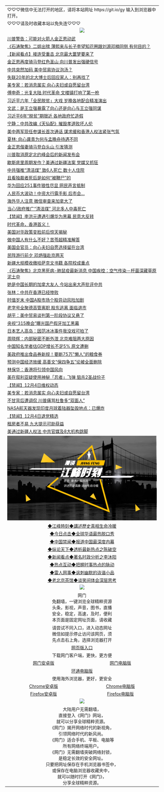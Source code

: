  <table>
<tr>
<td colspan="2" align=left>
♡♡♡微信中无法打开的地区，请将本站网址 https://git.io/gy 输入到浏览器中打开。 
 </td>
</tr>
 <tr>
 <td colspan="2" align=left>
♡♡♡请及时收藏本站以免失连♡♡♡
</td>
 </tr>
  <tr>
    <td colspan="2" align=center><img src="https://cdn.jsdelivr.net/gh/gyoupiodf/im1/%E7%BD%91%E9%97%A8%E6%96%B0%E9%97%BB1.jpg"></td>
 </tr>
<tr><td colspan="2" align="left"><a href="https://xball.casa/oo.aspx?name=c1102980&key=eqxowaguscvmxdgc&from=gy">川普警告：可能对火箭人金正恩动武</a></td></tr>
<tr><td colspan="2" align="left"><a href="https://xball.casa/oo.aspx?name=c1102880&key=eqxowaguscvmxdgc&from=gy">《石涛聚焦》二姐出殡 薄熙来与长子李望知花圈跟刘源邓楠同侧 有何目的？</a></td></tr>
<tr><td colspan="2" align="left"><a href="https://xball.casa/oo.aspx?name=c1102900&key=eqxowaguscvmxdgc&from=gy">【新闻看点】接连受重击 北京最大噩梦要来了</a></td></tr>
<tr><td colspan="2" align="left"><a href="https://xball.casa/oo.aspx?name=c1102979&key=eqxowaguscvmxdgc&from=gy">金正恩再度骑马登红色圣山 向川普发出强硬信号</a></td></tr>
<tr><td colspan="2" align="left"><a href="https://xball.casa/oo.aspx?name=c1102924&key=eqxowaguscvmxdgc&from=gy">中共突然加码 美中贸易协议泡汤？</a></td></tr>
<tr><td colspan="2" align="left"><a href="https://xball.casa/oo.aspx?name=c1102902&key=eqxowaguscvmxdgc&from=gy">失联20年的北大博士后回应家人：别再找了</a></td></tr>
<tr><td colspan="2" align="left"><a href="https://xball.casa/oo.aspx?name=c1102976&key=eqxowaguscvmxdgc&from=gy">美专家：若消息属实 向心夫妇或自愿留台湾</a></td></tr>
<tr><td colspan="2" align="left"><a href="https://xball.casa/oo.aspx?name=c1102906&key=eqxowaguscvmxdgc&from=gy">傅申奇：光复大陆 时代革命 文楼镇打响了第一枪</a></td></tr>
<tr><td colspan="2" align="left"><a href="https://xball.casa/oo.aspx?name=c1102949&key=eqxowaguscvmxdgc&from=gy">习近平六年「全民脱贫」大戏 岁晚各地配合精准演出</a></td></tr>
<tr><td colspan="2" align="left"><a href="https://xball.casa/oo.aspx?name=c1102934&key=eqxowaguscvmxdgc&from=gy">文武：是王立强暴露了向心还是向心与王立强同谋</a></td></tr>
<tr><td colspan="2" align="left"><a href="https://xball.casa/oo.aspx?name=c1102981&key=eqxowaguscvmxdgc&from=gy">习近平6年“脱贫”期限近 各地政府忙造假</a></td></tr>
<tr><td colspan="2" align="left"><a href="https://xball.casa/oo.aspx?name=c1102984&key=eqxowaguscvmxdgc&from=gy">宁静：中共改编《天仙配》摧毁孝道败坏人伦</a></td></tr>
<tr><td colspan="2" align="left"><a href="https://xball.casa/oo.aspx?name=c1102926&key=eqxowaguscvmxdgc&from=gy">美中两军现任参谋长首次通话 谋求缓和香港人权法紧张气氛</a></td></tr>
<tr><td colspan="2" align="left"><a href="https://xball.casa/oo.aspx?name=c1102957&key=eqxowaguscvmxdgc&from=gy">夏林: 向心龚青为何与孟晚舟待遇不同</a></td></tr>
<tr><td colspan="2" align="left"><a href="https://xball.casa/oo.aspx?name=c1102977&key=eqxowaguscvmxdgc&from=gy">金正恩偕妻骑马登白头山 引发猜测</a></td></tr>
<tr><td colspan="2" align="left"><a href="https://xball.casa/oo.aspx?name=c1102958&key=eqxowaguscvmxdgc&from=gy">川普取消原定北约峰会后的新闻发布会</a></td></tr>
<tr><td colspan="2" align="left"><a href="https://xball.casa/oo.aspx?name=c1102972&key=eqxowaguscvmxdgc&from=gy">歇斯底里周期发作？美通过新疆法案 党媒又抓狂</a></td></tr>
<tr><td colspan="2" align="left"><a href="https://xball.casa/oo.aspx?name=c1102966&key=eqxowaguscvmxdgc&from=gy">中共强推“清洁煤” 致6人死亡 数十人住院</a></td></tr>
<tr><td colspan="2" align="left"><a href="https://xball.casa/oo.aspx?name=c1102993&key=eqxowaguscvmxdgc&from=gy">且看独裁者死后是如何“被鞭尸”的</a></td></tr>
<tr><td colspan="2" align="left"><a href="https://xball.casa/oo.aspx?name=c1102978&key=eqxowaguscvmxdgc&from=gy">华为回应251事件狼性尽显 网民声言抵制</a></td></tr>
<tr><td colspan="2" align="left"><a href="https://xball.casa/oo.aspx?name=c1102907&key=eqxowaguscvmxdgc&from=gy">人民币大波动！中资大行露手影 后市会…</a></td></tr>
<tr><td colspan="2" align="left"><a href="https://xball.casa/oo.aspx?name=c1102982&key=eqxowaguscvmxdgc&from=gy">海外华人注意 微信审查来加拿大了</a></td></tr>
<tr><td colspan="2" align="left"><a href="https://xball.casa/oo.aspx?name=c1102899&key=eqxowaguscvmxdgc&from=gy">当心!政府推广“清洁煤” 河北多人中毒死亡</a></td></tr>
<tr><td colspan="2" align="left"><a href="https://xball.casa/oo.aspx?name=c1102970&key=eqxowaguscvmxdgc&from=gy">【禁闻】李洪元遭遇引爆华为黑幕 民意大反转</a></td></tr>
<tr><td colspan="2" align="left"><a href="https://xball.casa/oo.aspx?name=c1102935&key=eqxowaguscvmxdgc&from=gy">时代革命，香港首义！</a></td></tr>
<tr><td colspan="2" align="left"><a href="https://xball.casa/oo.aspx?name=c1102882&key=eqxowaguscvmxdgc&from=gy">美国对华政策变脸前后惊天揭秘</a></td></tr>
<tr><td colspan="2" align="left"><a href="https://xball.casa/oo.aspx?name=c1102996&key=eqxowaguscvmxdgc&from=gy">做中国人有什么不好？苦苓超精准解答</a></td></tr>
<tr><td colspan="2" align="left"><a href="https://xball.casa/oo.aspx?name=c1102971&key=eqxowaguscvmxdgc&from=gy">美国会官员：向心夫妇自愿选择留在台湾</a></td></tr>
<tr><td colspan="2" align="left"><a href="https://xball.casa/oo.aspx?name=c1102946&key=eqxowaguscvmxdgc&from=gy">民阵游行前夕 邓炳强赴京两天</a></td></tr>
<tr><td colspan="2" align="left"><a href="https://xball.casa/oo.aspx?name=c1102967&key=eqxowaguscvmxdgc&from=gy">新疆大规模收缴哈萨克文书籍 各院校成重点</a></td></tr>
<tr><td colspan="2" align="left"><a href="https://xball.casa/oo.aspx?name=c1102915&key=eqxowaguscvmxdgc&from=gy">《石涛聚焦》北京黑死病-肺鼠疫最新消息 中国疾控：空气传染－杆菌深藏草原泥土中</a></td></tr>
<tr><td colspan="2" align="left"><a href="https://xball.casa/oo.aspx?name=c1102920&key=eqxowaguscvmxdgc&from=gy">她是中国长期的加拿大友人 今站出来大声批评中共</a></td></tr>
<tr><td colspan="2" align="left"><a href="https://xball.casa/oo.aspx?name=c1102914&key=eqxowaguscvmxdgc&from=gy">张林：中共在香港已经惨败</a></td></tr>
<tr><td colspan="2" align="left"><a href="https://xball.casa/oo.aspx?name=c1102983&key=eqxowaguscvmxdgc&from=gy">时值岁末 中国A股市场个股异动风险加剧</a></td></tr>
<tr><td colspan="2" align="left"><a href="https://xball.casa/oo.aspx?name=c1102913&key=eqxowaguscvmxdgc&from=gy">老字号全聚德高管离职 股东逃离 面临退市</a></td></tr>
<tr><td colspan="2" align="left"><a href="https://xball.casa/oo.aspx?name=c1102879&key=eqxowaguscvmxdgc&from=gy">胡平：美中贸易谈判第一阶段协议又悬了</a></td></tr>
<tr><td colspan="2" align="left"><a href="https://xball.casa/oo.aspx?name=c1102950&key=eqxowaguscvmxdgc&from=gy">央视“315晚会”曝光国产假牙加工黑幕</a></td></tr>
<tr><td colspan="2" align="left"><a href="https://xball.casa/oo.aspx?name=c1102987&key=eqxowaguscvmxdgc&from=gy">日本艺人高岛：因范冰冰事件我没戏可拍了</a></td></tr>
<tr><td colspan="2" align="left"><a href="https://xball.casa/oo.aspx?name=c1102932&key=eqxowaguscvmxdgc&from=gy">周晓辉：内部秘密不断外泄 北京难阻两大原因</a></td></tr>
<tr><td colspan="2" align="left"><a href="https://xball.casa/oo.aspx?name=c1102871&key=eqxowaguscvmxdgc&from=gy">中国知名学者估GDP增长不足5% 原文遭删</a></td></tr>
<tr><td colspan="2" align="left"><a href="https://xball.casa/oo.aspx?name=c1102975&key=eqxowaguscvmxdgc&from=gy">美政府推出食品券新规！要断75万&quot;懒人&quot;的粮食券</a></td></tr>
<tr><td colspan="2" align="left"><a href="https://xball.casa/oo.aspx?name=c1102921&key=eqxowaguscvmxdgc&from=gy">预测中国经济放缓 高善文“保四争五”论被全面删除</a></td></tr>
<tr><td colspan="2" align="left"><a href="https://xball.casa/oo.aspx?name=c1102878&key=eqxowaguscvmxdgc&from=gy">林保华：香港将引领中国风向</a></td></tr>
<tr><td colspan="2" align="left"><a href="https://xball.casa/oo.aspx?name=c1102897&key=eqxowaguscvmxdgc&from=gy">美在叙利亚疑使用神秘「忍者」飞弹 狙杀2圣战份子</a></td></tr>
<tr><td colspan="2" align="left"><a href="https://xball.casa/oo.aspx?name=c1102969&key=eqxowaguscvmxdgc&from=gy">【禁闻】12月4日维权动态</a></td></tr>
<tr><td colspan="2" align="left"><a href="https://xball.casa/oo.aspx?name=c1102929&key=eqxowaguscvmxdgc&from=gy">美专家：若消息属实 向心夫妇或自愿留台湾</a></td></tr>
<tr><td colspan="2" align="left"><a href="https://xball.casa/oo.aspx?name=c1102917&key=eqxowaguscvmxdgc&from=gy">不甘背后遭调侃 川普痛骂杜鲁多“双面人”</a></td></tr>
<tr><td colspan="2" align="left"><a href="https://xball.casa/oo.aspx?name=c1102974&key=eqxowaguscvmxdgc&from=gy">NASA航天器发现印度月球着陆器坠毁地点：已爆炸</a></td></tr>
<tr><td colspan="2" align="left"><a href="https://xball.casa/oo.aspx?name=c1102968&key=eqxowaguscvmxdgc&from=gy">【禁闻】12月4日退党精选</a></td></tr>
<tr><td colspan="2" align="left"><a href="https://xball.casa/oo.aspx?name=c1102952&key=eqxowaguscvmxdgc&from=gy">租房者不易 九大提示可助获益</a></td></tr>
<tr><td colspan="2" align="left"><a href="https://xball.casa/oo.aspx?name=c1102931&key=eqxowaguscvmxdgc&from=gy">美通过新疆人权法 中共官媒及8大机构跳脚</a></td></tr>


 <tr>
   <td colspan="2" align=center><img src="https://github.com/gyoupiodf/im1/blob/master/jf-1.jpg"></td>
  </tr>
   <tr>
   <td colspan="2" align=center> 
<a href="https://xball.casa/oo.aspx?name=c922850&key=eqxowaguscvmxdgc&from=gy&tag=9877">◆江峰時刻◆講述歷史真相生命冷暖</a><br/>
    </td>
  </tr>
   <tr>
   <td colspan="2" align=center> 
<a href="https://xball.casa/oo.aspx?name=c816850&key=eqxowaguscvmxdgc&from=gy&tag=9877">◆今日点击◆全球华语最热脱口秀</a><br/>
    </td>
  </tr>
  <tr>
  <td colspan="2" align=center>
<a href="https://xball.casa/oo.aspx?name=c816860&key=eqxowaguscvmxdgc&from=gy&tag=99733110">◆中国禁闻◆报道中国最深度内幕</a><br/>
   </tr>
  <tr>
     <td colspan="2" align=center>
<a href="https://xball.casa/oo.aspx?name=c816855&key=eqxowaguscvmxdgc&from=gy&tag=997110">◆纵论天下◆透析最新热点之陈破空</a><br/>
   </tr>
   <tr>
      <td colspan="2" align=center>
<a href="https://xball.casa/oo.aspx?name=c838308&key=eqxowaguscvmxdgc&from=gy&tag=9973110">◆新闻看点◆著名时政分析之李沐阳</a><br/>
   </tr>
   <tr>
     <td colspan="2" align=center>
<a href="https://xball.casa/oo.aspx?name=c816852&key=eqxowaguscvmxdgc&from=gy&tag=9733110">◆热点互动◆把握时事热点的脉动</a><br/>
   </tr>
   <tr>
      <td colspan="2" align=center>
<a href="https://xball.casa/oo.aspx?name=c816694&key=eqxowaguscvmxdgc&from=gy&tag=93310">◆雷人网事◆讽刺幽默的诙谐小品</a><br/>
   </tr>
   <tr>
    <td colspan="2" align=center>
<a href="https://xball.casa/oo.aspx?name=c816650&key=eqxowaguscvmxdgc&from=gy&tag=9973110">◆老北京茶馆◆谈笑间体会深层思考</a><br/>
   </tr>
 <tr>
    <td colspan="2" align="center"><img src="https://gitlab.com/ogate2/up/raw/master/_/oGate65.jpg"/></td>
  </tr>
  <tr>
    <td colspan="2" align="center">网门<br/>免翻墙，一键浏览全球精粹资源<br/>头条，影视，声音，图书，直播<br/>安全，稳定，高速，及时，便利<br/>本页面是固定网址页面，请收藏</td>
  <tr>
  <tr>
    <td colspan="2" align="center">请尝试不同入口，进入动态网址<br/>微信如提示停止访问该网页，须<br/>先点击右上角，选择浏览器打开</td>
  <tr>
   <tr>
    <td colspan="2" align="center"><a href="https://cdn.statically.io/gh/otiny/up/master/show.htm">网页版入口</a></td>
  </tr>
  <tr>
    <td colspan="2" align="center">下载网门客户端，更快，更方便</td>
  <tr>
  <tr>
    <td align="center"><a href="https://gitlab.com/ogate2/up/raw/master/_/oGatea.apk">网门安卓版</a></td>
    <td align="center"><a href="https://gitlab.com/ogate2/up/raw/master/_/oGate.zip">网门电脑版</a></td>
  </tr>
  <tr>
    <td colspan="2" align="center"><a href="https://gitlab.com/ogate2/up/raw/master/_/oPipe.zip">环通电脑版</a></td>
  </tr>
  <tr>
    <td colspan="2" align="center">使用海外浏览器，更好，更安全</td>
  <tr>
  <tr>
    <td align="center"><a href="https://gitlab.com/ogate2/up/raw/master/_/Chrome.apk">Chrome安卓版</a></td>
    <td align="center"><a href="https://gitlab.com/ogate2/up/raw/master/_/Chrome.zip">Chrome电脑版</a></td>
  </tr>
  <tr>
    <td align="center"><a href="https://gitlab.com/ogate2/up/raw/master/_/Firefox.apk">Firefox安卓版</a></td>
    <td align="center"><a href="https://gitlab.com/ogate2/up/raw/master/_/Firefox.zip">Firefox电脑版</a></td>
  </tr>
  <tr>
    <td colspan="2" align="center"><img src="https://gitlab.com/ogate2/up/raw/master/_/oGate640.jpg"/></td>
  </tr>
  <tr>
    <td colspan="2" align="center">
大陆用户无需翻墙，<br/>
直接登入《网门》网站，<br/>就可以分享全球精粹资源。<br/>
《网门》揭开网络时代的新视角，<br/>引领网络时代的新风尚。<br/>
《网门》适合手机、平板、电脑等<br/>所有网络终端用户。<br/>
《网门》无需翻墙突破网络封锁，<br/>是稳定长效的安全网址。<br/>
只要把网址保存在手机浏览器书签中，<br/>或保存在电脑浏览器收藏夹中，<br/>
就可以随时打开《网门》，<br/>
分享全球精粹资源。</td>
  </tr>
</table>


